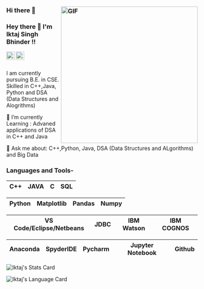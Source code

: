 ### Hi there 👋<img align="right" alt="GIF" src="https://tenor.com/bqrUA.gif" width="360"/>

### Hey there 👋 I'm Iktaj Singh Bhinder !!



<a href="https://www.linkedin.com/in/iktaj-bhinder/">
  <img align="left" alt="Iktaj Singh Bhinder Linkedin" width="22px" src="https://cdn.jsdelivr.net/npm/simple-icons@3.13.0/icons/linkedin.svg" />
  
</a>


<a href="https://www.hackerrank.com/iktajbhinder?hr_r=1">
  <img align="left" alt="Iktaj Singh Bhinder Hackerrank" width="22px" src="https://cdn.jsdelivr.net/npm/simple-icons@v3/icons/hackerrank.svg" />
  
</a>
<br></br>


I am currently pursuing B.E. in CSE.
</br>
Skilled in C++,Java, Python and DSA (Data Structures and Alogrithms)



🌱 I’m currently Learning : Advaned applications of DSA in C++ and Java

💬 Ask me about: C++,Python, Java, DSA (Data Structures and ALgorithms) and Big Data



### Languages and Tools-


| C++ | JAVA|  C | SQL | 
| :---:| :---:| :---: | :---: | 


| Python | Matplotlib | Pandas | Numpy |
| :---: | :---: | :---: | :---: | 

| VS Code/Eclipse/Netbeans | JDBC | IBM Watson |IBM COGNOS|
| :---: | :---: | :---: | :---: |

| Anaconda | SpyderIDE | Pycharm | Jupyter Notebook | Github |
| :---: | :---: | :---: | :---: | :---: |

![Iktaj's Stats Card](https://github-readme-stats.vercel.app/api?username=IktajBhinder&hide=contribs,prs&show_icons=true&line_height=30&theme=midnight-purple)

![Iktaj's Language Card](https://github-readme-stats.vercel.app/api/top-langs/?username=IktajBhinder&show_icons=true&line_height=30&theme=chartreuse-dark&layout=compact)



